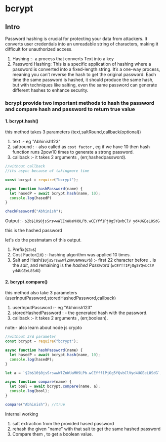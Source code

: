 # bcrypt 

## Intro 
Password hashing is crucial for protecting your data from attackers. It converts user credentials into an unreadable string of characters, making it difficult for unauthorized access.


1. Hashing :- a process that converts Text into a key
2. Password Hashing: This is a specific application of hashing where a password is converted into a fixed-length string. It’s a one-way process, meaning you can’t reverse the hash to get the original password. Each time the same password is hashed, it should produce the same hash, but with techniques like salting, even the same password can generate different hashes to enhance security.


### bcrypt provide two important methods to hash the password and compare hash and password to return true value

#### 1. bcrypt.hash()
 this method takes 3 parameters (text,saltRound,callback(optional))

 1. text :- eg "Abhinish123"
 2. saltround : - also called as `cost factor` , eg if we have 10 then hash function runs 2pow10 times to generate a strong password.
 3. callback :- it takes 2 arguments , (err,hashedpassword).


```javascript
//without callback
//its async because of takingmore time

const bcrypt = require("bcrypt");

async function hashPassword(name) {
  let hasedP = await bcrypt.hash(name, 10);
  console.log(hasedP)
}

checkPassword("Abhinish");
```

Output :- `$2b$10$0jsSrswwWlZnWUaMH9LPb.wCEYff1PjOg5YQvbClV
yd4UGEeL8SdG`


this is the hashed password

let's do the postmatam of this output.

1. Prefix(`$2b$`)
2. Cost Factor(`10`) :- hashing algorithm was applied 10 times.
3. Salt and Hash(`$0jsSrswwWlZnWUaMH9LPb`) :- first 22 character before `.` is the *salt*, and remaining is the *hashed Password* (`wCEYff1PjOg5YQvbClV
yd4UGEeL8SdG`)



#### 2. bcrypt.compare() 
this method also take 3 parameters
(userInputPassword,storedHashedPassword,callback)

 1. userInputPassword :- eg "Abhinish123"
 2. storedHashedPassword : - the generated hash with the password.
 3. callback :- it takes 2 arguments , (err,boolean).


note:- also learn about node js crypto

```javascript
//without 3rd parameter
const bcrypt = require("bcrypt");

async function hashPassword(name) {
  let hasedP = await bcrypt.hash(name, 10);
  console.log(hasedP);
}

let a = `$2b$10$0jsSrswwWlZnWUaMH9LPb.wCEYff1PjOg5YQvbClVyd4UGEeL8SdG`;

async function compare(name) {
  let bool = await bcrypt.compare(name, a);
  console.log(bool);
}

compare("Abhinish"); //true

```

Internal working

1. salt extraction from the provided hased password
2. rehash the given "name" with that salt to get the same hashed password
3. Compare them , to get a boolean value.












